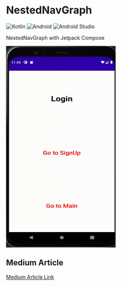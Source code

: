 # NestedNavGraph
![Kotlin](https://img.shields.io/badge/kotlin-%230095D5.svg?style=for-the-badge&logo=kotlin&logoColor=white)
![Android](https://img.shields.io/badge/Android-3DDC84?style=for-the-badge&logo=android&logoColor=white)
![Android Studio](https://img.shields.io/badge/Android%20Studio-3DDC84.svg?style=for-the-badge&logo=android-studio&logoColor=white)

NestedNavGraph with Jetpack Compose

<p>
 <img align="center" src="nested_nav_graph.gif" width="300" height="550"/>
</p>

## Medium Article
[Medium Article Link](https://medium.com/@talhafaki/nested-nav-graph-jetpack-compose-f753c36b02d1)
